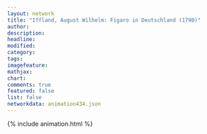 ```yaml
---
layout: network
title: "Iffland, August Wilhelm: Figaro in Deutschland (1790)"
author:
description:
headline:
modified:
category:
tags:
imagefeature: 
mathjax: 
chart: 
comments: true
featured: false
list: false
networkdata: animation434.json
---
```

{% include animation.html %}
